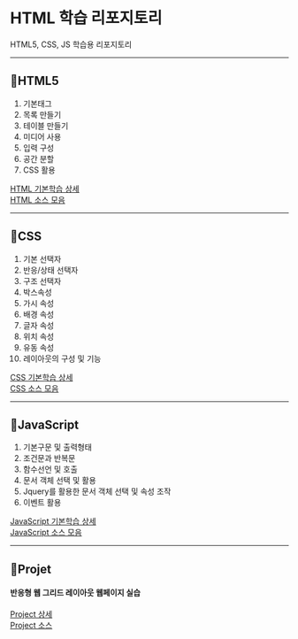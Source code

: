 # HTML 학습 리포지토리
HTML5, CSS, JS 학습용 리포지토리

-------------------------------------

## 📕HTML5

1. 기본태그
2. 목록 만들기 
3. 테이블 만들기
4. 미디어 사용
5. 입력 구성
6. 공간 분할
7. CSS 활용

[HTML 기본학습 상세](https://github.com/kg4543/StudyHtml/blob/main/01_HTML/README.md) <br>
[HTML 소스 모음](https://github.com/kg4543/StudyHtml/tree/main/01_HTML)

-------------------------------------

## 📘CSS

1. 기본 선택자
2. 반응/상태 선택자
3. 구조 선택자
4. 박스속성
5. 가시 속성
6. 배경 속성
7. 글자 속성
8. 위치 속성
9. 유동 속성
10. 레이아웃의 구성 및 기능

[CSS 기본학습 상세](https://github.com/kg4543/StudyHtml/blob/main/02_CSS/README.md) <br>
[CSS 소스 모음](https://github.com/kg4543/StudyHtml/tree/main/02_CSS)

-------------------------------------

## 📗JavaScript

1. 기본구문 및 출력형태
2. 조건문과 반복문
3. 함수선언 및 호출
4. 문서 객체 선택 및 활용
5. Jquery를 활용한 문서 객체 선택 및 속성 조작
6. 이벤트 활용

[JavaScript 기본학습 상세](https://github.com/kg4543/StudyHtml/blob/main/03_JavaScript/README.md) <br>
[JavaScript 소스 모음](https://github.com/kg4543/StudyHtml/tree/main/03_JavaScript)

-------------------------------------

## 📔Projet

#### 반응형 웹 그리드 레이아웃 웹페이지 실습 

[Project 상세](https://github.com/kg4543/StudyHtml/blob/main/04_Project/README.md) <br>
[Project 소스](https://github.com/kg4543/StudyHtml/tree/main/04_Project)

